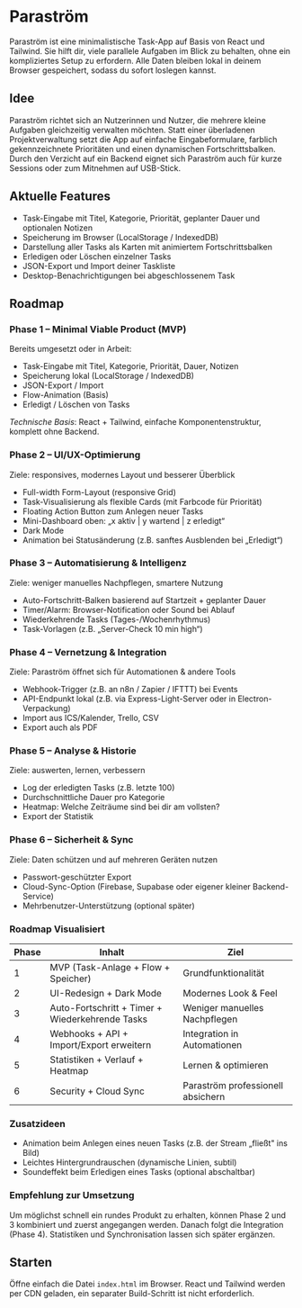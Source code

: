 # Paraström

Paraström ist eine minimalistische Task-App auf Basis von React und Tailwind. Sie hilft dir, viele parallele Aufgaben im Blick zu behalten, ohne ein kompliziertes Setup zu erfordern. Alle Daten bleiben lokal in deinem Browser gespeichert, sodass du sofort loslegen kannst.

## Idee
Paraström richtet sich an Nutzerinnen und Nutzer, die mehrere kleine Aufgaben gleichzeitig verwalten möchten. Statt einer überladenen Projektverwaltung setzt die App auf einfache Eingabeformulare, farblich gekennzeichnete Prioritäten und einen dynamischen Fortschrittsbalken. Durch den Verzicht auf ein Backend eignet sich Paraström auch für kurze Sessions oder zum Mitnehmen auf USB-Stick.

## Aktuelle Features
- Task-Eingabe mit Titel, Kategorie, Priorität, geplanter Dauer und optionalen Notizen
- Speicherung im Browser (LocalStorage / IndexedDB)
- Darstellung aller Tasks als Karten mit animiertem Fortschrittsbalken
- Erledigen oder Löschen einzelner Tasks
- JSON-Export und Import deiner Taskliste
- Desktop-Benachrichtigungen bei abgeschlossenem Task

## Roadmap

### Phase 1 – Minimal Viable Product (MVP)
Bereits umgesetzt oder in Arbeit:
- Task-Eingabe mit Titel, Kategorie, Priorität, Dauer, Notizen
- Speicherung lokal (LocalStorage / IndexedDB)
- JSON-Export / Import
- Flow-Animation (Basis)
- Erledigt / Löschen von Tasks

*Technische Basis*: React + Tailwind, einfache Komponentenstruktur, komplett ohne Backend.

### Phase 2 – UI/UX-Optimierung
Ziele: responsives, modernes Layout und besserer Überblick
- Full-width Form-Layout (responsive Grid)
- Task-Visualisierung als flexible Cards (mit Farbcode für Priorität)
- Floating Action Button zum Anlegen neuer Tasks
- Mini-Dashboard oben: „x aktiv | y wartend | z erledigt“
- Dark Mode
- Animation bei Statusänderung (z.B. sanftes Ausblenden bei „Erledigt“)

### Phase 3 – Automatisierung & Intelligenz
Ziele: weniger manuelles Nachpflegen, smartere Nutzung
- Auto-Fortschritt-Balken basierend auf Startzeit + geplanter Dauer
- Timer/Alarm: Browser-Notification oder Sound bei Ablauf
- Wiederkehrende Tasks (Tages-/Wochenrhythmus)
- Task-Vorlagen (z.B. „Server-Check 10 min high“)

### Phase 4 – Vernetzung & Integration
Ziele: Paraström öffnet sich für Automationen & andere Tools
- Webhook-Trigger (z.B. an n8n / Zapier / IFTTT) bei Events
- API-Endpunkt lokal (z.B. via Express-Light-Server oder in Electron-Verpackung)
- Import aus ICS/Kalender, Trello, CSV
- Export auch als PDF

### Phase 5 – Analyse & Historie
Ziele: auswerten, lernen, verbessern
- Log der erledigten Tasks (z.B. letzte 100)
- Durchschnittliche Dauer pro Kategorie
- Heatmap: Welche Zeiträume sind bei dir am vollsten?
- Export der Statistik

### Phase 6 – Sicherheit & Sync
Ziele: Daten schützen und auf mehreren Geräten nutzen
- Passwort-geschützter Export
- Cloud-Sync-Option (Firebase, Supabase oder eigener kleiner Backend-Service)
- Mehrbenutzer-Unterstützung (optional später)

### Roadmap Visualisiert
| Phase | Inhalt | Ziel |
|-----|-----|-----|
|1|MVP (Task-Anlage + Flow + Speicher)|Grundfunktionalität|
|2|UI-Redesign + Dark Mode|Modernes Look & Feel|
|3|Auto-Fortschritt + Timer + Wiederkehrende Tasks|Weniger manuelles Nachpflegen|
|4|Webhooks + API + Import/Export erweitern|Integration in Automationen|
|5|Statistiken + Verlauf + Heatmap|Lernen & optimieren|
|6|Security + Cloud Sync|Paraström professionell absichern|

### Zusatzideen
- Animation beim Anlegen eines neuen Tasks (z.B. der Stream „fließt" ins Bild)
- Leichtes Hintergrundrauschen (dynamische Linien, subtil)
- Soundeffekt beim Erledigen eines Tasks (optional abschaltbar)

### Empfehlung zur Umsetzung
Um möglichst schnell ein rundes Produkt zu erhalten, können Phase 2 und 3 kombiniert und zuerst angegangen werden. Danach folgt die Integration (Phase 4). Statistiken und Synchronisation lassen sich später ergänzen.

## Starten
Öffne einfach die Datei `index.html` im Browser. React und Tailwind werden per CDN geladen, ein separater Build-Schritt ist nicht erforderlich.
